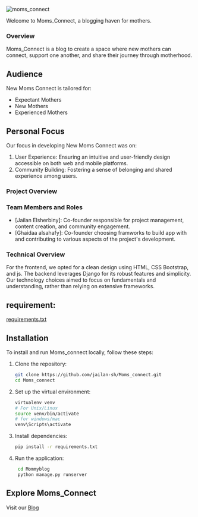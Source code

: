 ![moms_connect](https://img.pikbest.com/backgrounds/20220119/mother-baby-gynecology-woman-pink_6245648.jpg!sw800)


Welcome to Moms_Connect, a blogging haven for mothers.

### Overview

Moms_Connect is a blog to create a space where new mothers can connect, support one another, and share their journey through motherhood.

## Audience

New Moms Connect is tailored for:
- Expectant Mothers
- New Mothers
- Experienced Mothers

## Personal Focus

Our focus in developing New Moms Connect was on:
1. User Experience: Ensuring an intuitive and user-friendly design accessible on both web and mobile platforms.
2. Community Building: Fostering a sense of belonging and shared experience among users.

### Project Overview

### Team Members and Roles

- [Jailan Elsherbiny]: Co-founder responsible for project management, content creation, and community engagement.
- [Ghaidaa alsahafy]: Co-founder choosing framworks to build app with and contributing to various aspects of the project's development.

### Technical Overview
For the frontend, we opted for a clean design using HTML, CSS Bootstrap, and js. The backend leverages Django for its robust features and simplicity. Our technology choices aimed to focus on fundamentals and understanding, rather than relying on extensive frameworks.

## requirement:
 [requirements.txt](./requirements.txt)

 ## Installation
To install and run Moms_connect locally, follow these steps:

1. Clone the repository:
   ```bash
   git clone https://github.com/jailan-sh/Moms_connect.git
   cd Moms_connect
   ```

2. Set up the virtual environment:
   ```bash
   virtualenv venv
   # For Unix/Linux
   source venv/bin/activate 
   # for windows/mac
   venv\Scripts\activate
   ```

3. Install dependencies:
   ```bash
   pip install -r requirements.txt
   ```

4. Run the application:
   ```bash
    cd Mommyblog
    python manage.py runserver
   ```

## Explore Moms_Connect

Visit our [Blog](#)
